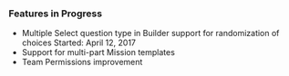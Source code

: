 ### Features in Progress

* Multiple Select question type in Builder support for randomization of choices
  <date>Started: April 12, 2017</date>
* Support for multi-part Mission templates
* Team Permissions improvement
